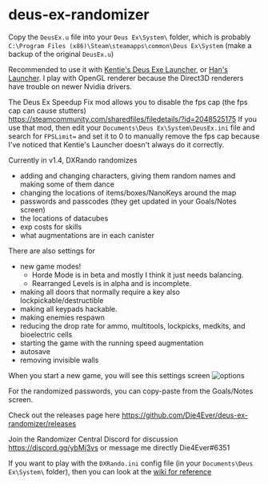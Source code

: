 # deus-ex-randomizer

Copy the `DeusEx.u` file into your `Deus Ex\System\` folder, which is probably `C:\Program Files (x86)\Steam\steamapps\common\Deus Ex\System` (make a backup of the original `DeusEx.u`)

Recommended to use it with [Kentie's Deus Exe Launcher](http://www.kentie.net/article/dxguide/), or [Han's Launcher](https://coding.hanfling.de/launch/#binaries). I play with OpenGL renderer because the Direct3D renderers have trouble on newer Nvidia drivers.

The Deus Ex Speedup Fix mod allows you to disable the fps cap (the fps cap can cause stutters) https://steamcommunity.com/sharedfiles/filedetails/?id=2048525175 If you use that mod, then edit your `Documents\Deus Ex\System\DeusEx.ini` file and search for `FPSLimit=` and set it to 0 to manually remove the fps cap because I've noticed that Kentie's Launcher doesn't always do it correctly.

Currently in v1.4, DXRando randomizes
* adding and changing characters, giving them random names and making some of them dance
* changing the locations of items/boxes/NanoKeys around the map
* passwords and passcodes (they get updated in your Goals/Notes screen)
* the locations of datacubes
* exp costs for skills
* what augmentations are in each canister

There are also settings for
* new game modes!
    * Horde Mode is in beta and mostly I think it just needs balancing.
    * Rearranged Levels is in alpha and is incomplete.
* making all doors that normally require a key also lockpickable/destructible
* making all keypads hackable.
* making enemies respawn
* reducing the drop rate for ammo, multitools, lockpicks, medkits, and bioelectric cells
* starting the game with the running speed augmentation
* autosave
* removing invisible walls

When you start a new game, you will see this settings screen
![options](https://i.imgur.com/b0boxCG.png)

For the randomized passwords, you can copy-paste from the Goals/Notes screen.

Check out the releases page here https://github.com/Die4Ever/deus-ex-randomizer/releases

Join the Randomizer Central Discord for discussion https://discord.gg/ybMj3vs or message me directly Die4Ever#6351

If you want to play with the `DXRando.ini` config file (in your `Documents\Deus Ex\System\` folder), then you can look at the [wiki for reference](https://github.com/Die4Ever/deus-ex-randomizer/wiki/DXRando.ini-config)
